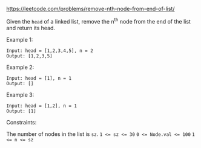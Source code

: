 https://leetcode.com/problems/remove-nth-node-from-end-of-list/

Given the `head` of a linked list, remove the n<sup>th</sup> node from the end of the list and return its head.

Example 1:

```
Input: head = [1,2,3,4,5], n = 2
Output: [1,2,3,5]
```

Example 2:

```
Input: head = [1], n = 1
Output: []
```

Example 3:

```
Input: head = [1,2], n = 1
Output: [1]
```

Constraints:

The number of nodes in the list is `sz`.
`1 <= sz <= 30`
`0 <= Node.val <= 100`
`1 <= n <= sz`
